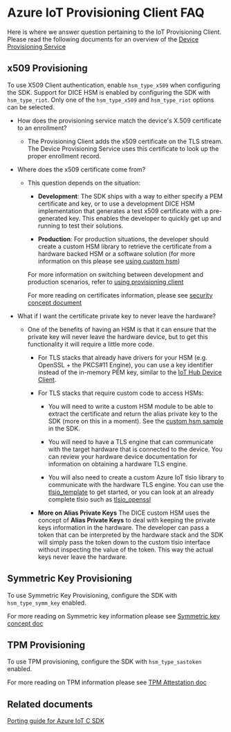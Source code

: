 # Azure IoT Provisioning Client FAQ

Here is where we answer question pertaining to the IoT Provisioning Client.  Please read the following documents for an overview of the [Device Provisioning Service](https://docs.microsoft.com/azure/iot-dps/)

## x509 Provisioning

To use X509 Client authentication, enable `hsm_type_x509` when configuring the SDK. Support for DICE HSM is enabled by configuring the SDK with `hsm_type_riot`. Only one of the `hsm_type_x509` and `hsm_type_riot` options can be selected.

- How does the provisioning service match the device's X.509 certificate to an enrollment?

  - The Provisioning Client adds the x509 certificate on the TLS stream.  The Device Provisioning Service uses this certificate to look up the proper enrollment record.

- Where does the x509 certificate come from?

  - This question depends on the situation:

    - **Development**: The SDK ships with a way to either specify a PEM certificate and key, or to use a development DICE HSM implementation that generates a test x509 certificate with a pre-generated key. This enables the developer to quickly get up and running to test their solutions.

    - **Production**: For production situations, the developer should create a custom HSM library to retrieve the certificate from a hardware backed HSM or a software solution (for more information on this please see [using custom hsm](https://github.com/Azure/azure-iot-sdk-c/blob/main/provisioning_client/devdoc/using_custom_hsm.md))

    For more information on switching between development and production scenarios, refer to [using provisioning client](https://github.com/Azure/azure-iot-sdk-c/blob/main/provisioning_client/devdoc/using_provisioning_client.md)
    
    For more reading on certificates information, please see [security concept document](https://docs.microsoft.com/azure/iot-dps/concepts-security#x509-certificates)

- What if I want the certificate private key to never leave the hardware?

  - One of the benefits of having an HSM is that it can ensure that the private key will never leave the hardware device, but to get this functionality it will require a little more code.

    - For TLS stacks that already have drivers for your HSM (e.g. OpenSSL + the PKCS#11 Engine), you can use a key identifier instead of the in-memory PEM key, similar to the [IoT Hub Device Client](../../iothub_client/devdoc/iothubclient_c_library.md#openssl-engine-examples).
    
    - For TLS stacks that require custom code to access HSMs:
      - You will need to write a custom HSM module to be able to extract the certificate and return the alias private key to the SDK (more on this in a moment). See the [custom hsm sample](https://github.com/Azure/azure-iot-sdk-c/blob/main/provisioning_client/samples/custom_hsm_example/custom_hsm_example.c) in the SDK.

      - You will need to have a TLS engine that can communicate with the target hardware that is connected to the device.  You can review your hardware device documentation for information on obtaining a hardware TLS engine.

      - You will also need to create a custom Azure IoT tlsio library to communicate with the hardware TLS engine. You can use the [tlsio_template](https://github.com/Azure/azure-c-shared-utility/blob/master/adapters/tlsio_template.c) to get started, or you can look at an already complete tlsio such as [tlsio_openssl](https://github.com/Azure/azure-c-shared-utility/blob/master/adapters/tlsio_openssl.c)

    - __More on Alias Private Keys__ The DICE custom HSM uses the concept of **Alias Private Keys** to deal with keeping the private keys information in the hardware. The developer can pass a token that can be interpreted by the hardware stack and the SDK will simply pass the token down to the custom tlsio interface without inspecting the value of the token. This way the actual keys never leave the hardware.

## Symmetric Key Provisioning

To use Symmetric Key Provisioning, configure the SDK with `hsm_type_symm_key` enabled.

For more reading on Symmetric key information please see [Symmetric key concept doc](https://docs.microsoft.com/azure/iot-dps/concepts-symmetric-key-attestation)

## TPM Provisioning

To use TPM provisioning, configure the SDK with `hsm_type_sastoken` enabled.

For more reading on TPM information please see [TPM Attestation doc](https://docs.microsoft.com/azure/iot-dps/concepts-tpm-attestation)

## Related documents

[Porting guide for Azure IoT C SDK](https://github.com/Azure/azure-c-shared-utility/blob/master/devdoc/porting_guide.md)